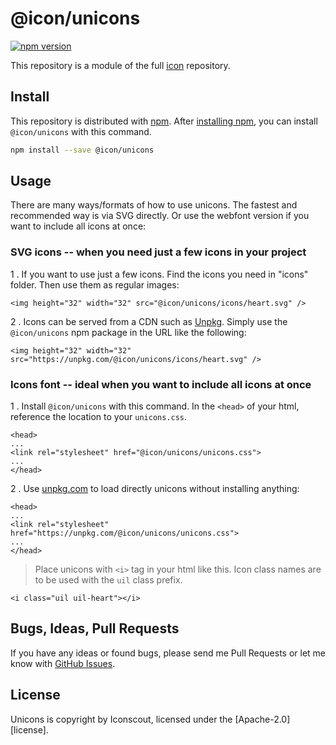 # @icon/unicons

[![npm version](https://img.shields.io/npm/v/@icon/unicons.svg)](https://www.npmjs.org/package/@icon/unicons)

This repository is a module of the full [icon][icon] repository.

## Install

This repository is distributed with [npm]. After [installing npm][install-npm], you can install `@icon/unicons` with this command.

```bash
npm install --save @icon/unicons
```

## Usage

There are many ways/formats of how to use unicons. The fastest and recommended way is via SVG directly. Or use the webfont version if you want to include all icons at once:

### SVG icons -- when you need just a few icons in your project

1 . If you want to use just a few icons. Find the icons you need in "icons" folder. Then use them as regular images:

```
<img height="32" width="32" src="@icon/unicons/icons/heart.svg" />
```

2 . Icons can be served from a CDN such as [Unpkg][Unpkg]. Simply use the `@icon/unicons` npm package in the URL like the following:

```
<img height="32" width="32" src="https://unpkg.com/@icon/unicons/icons/heart.svg" />
```

### Icons font -- ideal when you want to include all icons at once

1 . Install `@icon/unicons` with this command. In the `<head>` of your html, reference the location to your `unicons.css`.

```
<head>
...
<link rel="stylesheet" href="@icon/unicons/unicons.css">
...
</head>
```

2 . Use [unpkg.com][Unpkg] to load directly unicons without installing anything:

```
<head>
...
<link rel="stylesheet" href="https://unpkg.com/@icon/unicons/unicons.css">
...
</head>
```

> Place unicons with `<i>` tag in your html like this. Icon class names are to be used with the `uil` class prefix.

```
<i class="uil uil-heart"></i>
```


## Bugs, Ideas, Pull Requests

If you have any ideas or found bugs, please send me Pull Requests or let me know with [GitHub Issues][github issues].

## License

Unicons is copyright by Iconscout, licensed under the [Apache-2.0][license].

[Apache-2.0]: https://opensource.org/licenses/Apache-2.0
[icon]: https://github.com/thecreation/icons
[npm]: https://www.npmjs.com/
[install-npm]: https://docs.npmjs.com/getting-started/installing-node
[sass]: http://sass-lang.com/
[github issues]: https://github.com/thecreation/icons/issues
[Unpkg]: https://unpkg.com